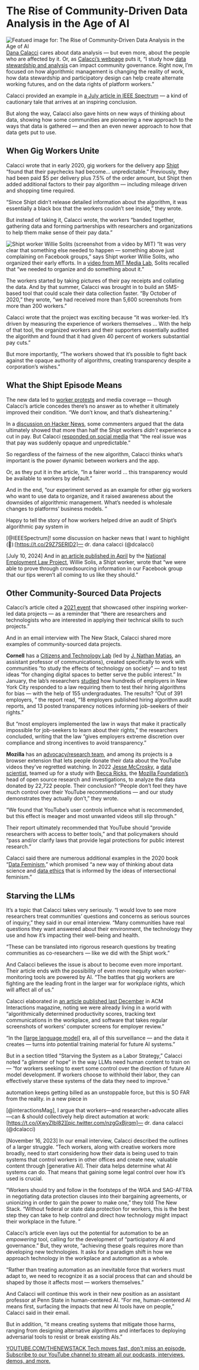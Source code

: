 # The Rise of Community-Driven Data Analysis in the Age of AI
![Featued image for: The Rise of Community-Driven Data Analysis in the Age of AI](https://cdn.thenewstack.io/media/2024/07/081e8dfa-the-rise-of-community-driven-data-analysis-in-the-age-of-ai-1024x576.jpg)
[Dana Calacci](https://x.com/dcalacci) cares about data analysis — but even more, about the people who are affected by it.
Or, as [Calacci’s webpage](https://www.dcalacci.net/one-offs/attention-economy-1/) puts it, “I study how [data stewardship and analysis](https://thenewstack.io/taking-data-curation-to-a-new-level/) can impact community governance. Right now, I’m focused on how algorithmic management is changing the reality of work, how data stewardship and participatory design can help create alternate working futures, and on the data rights of platform workers.”

Calacci provided an example in [a July article in IEEE Spectrum](https://spectrum.ieee.org/shipt) — a kind of cautionary tale that arrives at an inspiring conclusion.

But along the way, Calacci also gave hints on new ways of thinking about data, showing how some communities are pioneering a new approach to the ways that data is gathered — and then an even newer approach to how that data gets put to use.

## When Gig Workers Unite
Calacci wrote that in early 2020, gig workers for the delivery app [Shipt](https://www.shipt.com/) “found that their paychecks had become… unpredictable.” Previously, they had been paid $5 per delivery plus 7.5% of the order amount, but Shipt then added additional factors to their pay algorithm — including mileage driven and shopping time required.

“Since Shipt didn’t release detailed information about the algorithm, it was essentially a black box that the workers couldn’t see inside,” they wrote.

But instead of taking it, Calacci wrote, the workers “banded together, gathering data and forming partnerships with researchers and organizations to help them make sense of their pay data.”

![Shipt worker Willie Solits (screenshot from a video by MIT)](https://cdn.thenewstack.io/media/2024/07/0c954fed-willy-solis-screenshot-from-mit-media-lab-video-2023.png)
“It was very clear that something else needed to happen — something above just complaining on Facebook groups,” says Shipt worker Willie Solits, who organized their early efforts. In a [video from MIT Media Lab](https://www.youtube.com/watch?v=naOKu92aiig), Solits recalled that “we needed to organize and do something about it.”

The workers started by taking pictures of their pay receipts and collating the data. And by that summer, Calacci was brought in to build an SMS-based tool that could scale their data collection faster. “By October of 2020,” they wrote, “we had received more than 5,600 screenshots from more than 200 workers.”

Calacci wrote that the project was exciting because “it was worker-led. It’s driven by measuring the experience of workers themselves … With the help of that tool, the organized workers and their supporters essentially audited the algorithm and found that it had given 40 percent of workers substantial pay cuts.”

But more importantly, “The workers showed that it’s possible to fight back against the opaque authority of algorithms, creating transparency despite a corporation’s wishes.”

## What the Shipt Episode Means
The new data led to [worker protests](https://techcrunch.com/2020/09/29/shipt-shoppers-are-organizing-a-walkout-in-protest-of-new-pay-model/) and media coverage — though Calacci’s article concedes there’s no answer as to whether it ultimately improved their condition. “We don’t know, and that’s disheartening.”

In a [discussion on Hacker News](https://news.ycombinator.com/item?id=40845628), some commenters argued that the data ultimately showed that more than half the Shipt workers *didn’t* experience a cut in pay. But Calacci [responded on social media](https://x.com/dcalacci/status/1811064293460152366) that “the real issue was that pay was suddenly opaque and unpredictable.”

So regardless of the fairness of the new algorithm, Calacci thinks what’s important is the power dynamic between workers and the app.

Or, as they put it in the article, “In a fairer world … this transparency would be available to workers by default.”

And in the end, “our experiment served as an example for other gig workers who want to use data to organize, and it raised awareness about the downsides of algorithmic management. What’s needed is wholesale changes to platforms’ business models. ”

Happy to tell the story of how workers helped drive an audit of Shipt’s algorithmic pay system in

[@IEEESpectrum]! some discussion on hacker news that I want to highlight (🧵):[https://t.co/29Z7SERID2]— dr. dana calacci (@dcalacci)

[July 10, 2024]
And in [an article published in April](https://www.nelp.org/story/willy-solis-shipt-shopper/) by the [National Employment Law Project](https://www.nelp.org/), Willie Solis, a Shipt worker, wrote that “we were able to prove through crowdsourcing information in our Facebook group that our tips weren’t all coming to us like they should.”

## Other Community-Sourced Data Projects
Calacci’s article cited a [2021 event](https://digitalworkerinquiry.com/#about) that showcased other inspiring worker-led data projects — as a reminder that “there are researchers and technologists who are interested in applying their technical skills to such projects.”

And in an email interview with The New Stack, Calacci shared more examples of community-sourced data projects.

**Cornell** has a [Citizens and Technology Lab](https://citizensandtech.org/) (led by [J. Nathan Matias](https://www.linkedin.com/in/natematias/), an assistant professor of communications), created specifically to work with communities “to study the effects of technology on society” — and to test ideas “for changing digital spaces to better serve the public interest.”
In January, the lab’s researchers [studied](https://citizensandtech.org/research/2024-algorithm-transparency-law/) how hundreds of employers in New York City responded to a law requiring them to test their hiring algorithms for bias — with the help of 155 undergraduates. The results? “Out of 391 employers, ” the report read, “18 employers published hiring algorithm audit reports, and 13 posted transparency notices informing job-seekers of their rights.”

But “most employers implemented the law in ways that make it practically impossible for job-seekers to learn about their rights,” the researchers concluded, writing that the law “gives employers extreme discretion over compliance and strong incentives to avoid transparency.”

**Mozilla** has an [advocacy/research team](https://foundation.mozilla.org/en/campaigns/meet-mozillas-advocacy-and-research-team/), and among its projects is a browser extension that lets people donate their data about the YouTube videos they’ve regretted watching.
In 2022 [Jesse McCrosky](https://www.linkedin.com/in/jesse-mccrosky/), a [data scientist](https://thenewstack.io/how-to-build-a-data-science-enablement-team/), teamed up for a study with [Becca Ricks](https://foundation.mozilla.org/en/research/browse-authors/becca-ricks-69/), the [Mozilla Foundation’s](https://foundation.mozilla.org/) head of open source research and investigations, to analyze the data donated by 22,722 people. Their conclusion? “People don’t feel they have much control over their YouTube recommendations — and our study demonstrates they actually don’t,” they wrote.

“We found that YouTube’s user controls influence what is recommended, but this effect is meager and most unwanted videos still slip through.”

Their report ultimately recommended that YouTube should “provide researchers with access to better tools,” and that policymakers should “pass and/or clarify laws that provide legal protections for public interest research.”

Calacci said there are numerous additional examples in the 2020 book “[Data Feminism](https://data-feminism.mitpress.mit.edu/),” which promised “a new way of thinking about data science and [data ethics](https://thenewstack.io/data-ethics-researcher-cautions-against-algorithmic-reordering-of-society/) that is informed by the ideas of intersectional feminism.”

## Starving the LLMs
It’s a topic that Calacci takes very seriously. “I would love to see more researchers treat communities’ questions and concerns as serious sources of inquiry,” they said in our email interview. “Many communities have real questions they want answered about their environment, the technology they use and how it’s impacting their well-being and health.

“These can be translated into rigorous research questions by treating communities as co-researchers — like we did with the Shipt work.”

And Calacci believes the issue is about to become even more important. Their article ends with the possibility of even more inequity when worker-monitoring tools are powered by AI. “The battles that gig workers are fighting are the leading front in the larger war for workplace rights, which will affect all of us.”

Calacci elaborated in [an article published last December](https://interactions.acm.org/archive/view/november-december-2023/building-dreams-beyond-labor-worker-autonomy-in-the-age-of-ai) in ACM Interactions magazine, noting we were already living in a world with “algorithmically determined productivity scores, tracking text communications in the workplace, and software that takes regular screenshots of workers’ computer screens for employer review.”

“In the [[large language model](https://thenewstack.io/llm/)] era, all of this surveillance — and the data it creates — turns into potential training material for future AI systems.”

But in a section titled “Starving the System as a Labor Strategy,” Calacci noted “a glimmer of hope” in the way LLMs need human content to train on — “for workers seeking to exert some control over the direction of future AI model development. If workers choose to withhold their labor, they can effectively starve these systems of the data they need to improve.”

automation keeps getting billed as an unstoppable force, but this is SO FAR from the reality. in a new piece in

[@interactionsMag], I argue that workers—and researcher+advocate allies—can & should collectively help direct automation at work:[https://t.co/iXwyZIbl82][pic.twitter.com/nzgGxBjrqm]— dr. dana calacci (@dcalacci)

[November 16, 2023]
In our email interview, Calacci described the outlines of a larger struggle. “Tech workers, along with creative workers more broadly, need to start considering how their data is being used to train systems that control workers in other offices and create new, valuable content through [generative AI]. Their data helps determine what AI systems can do. That means that gaining some legal control over how it’s used is crucial.

“Workers should try and follow in the footsteps of the WGA and SAG-AFTRA in negotiating data protection clauses into their bargaining agreements, or unionizing in order to gain the power to make one,” they told The New Stack. “Without federal or state data protection for workers, this is the best step they can take to help control and direct how technology might impact their workplace in the future. ”

Calacci’s article even lays out the potential for automation to be an *empowering* tool, calling for the development of “participatory AI and governance.” But, they wrote, “achieving these goals requires more than developing new technologies. It asks for a paradigm shift in how we approach technology in the workplace and automation as a whole.

“Rather than treating automation as an inevitable force that workers must adapt to, we need to recognize it as a social process that can and should be shaped by those it affects most — workers themselves.”

And Calacci will continue this work in their new position as an assistant professor at Penn State in human-centered AI. “For me, human-centered AI means first, surfacing the impacts that new AI tools have on people,” Calacci said in their email.

But in addition, “it means creating systems that mitigate those harms, ranging from designing alternative algorithms and interfaces to deploying adversarial tools to resist or break existing AIs.”

[
YOUTUBE.COM/THENEWSTACK
Tech moves fast, don't miss an episode. Subscribe to our YouTube
channel to stream all our podcasts, interviews, demos, and more.
](https://youtube.com/thenewstack?sub_confirmation=1)